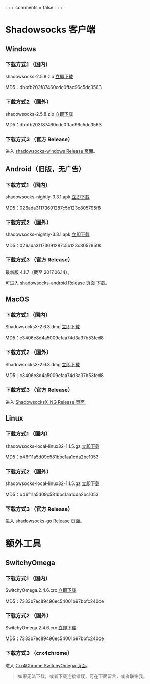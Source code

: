+++
comments = false
+++

# Shadowsocks 客户端

## Windows
### 下载方式1 （国内）

shadowsocks-2.5.8.zip [立即下载][win-oschina]

MD5：dbbfb203f87460cdc0ffac96c5dc3563

### 下载方式2 （国外）
shadowsocks-2.5.8.zip [立即下载][win]

MD5：dbbfb203f87460cdc0ffac96c5dc3563

### 下载方式3 （官方 Release）
进入 [shadowsocks-windows Release 页面][win-official]。

## Android（旧版，无广告）
### 下载方式1 （国内）
shadowsocks-nightly-3.3.1.apk [立即下载][android-oschina-3.3.1]

MD5：026ada31173691287c5b123c805795f8

### 下载方式2 （国外）
shadowsocks-nightly-3.3.1.apk [立即下载][android-3.3.1]

MD5：026ada31173691287c5b123c805795f8

### 下载方式3 （官方 Release）
最新版 4.1.7（截至 2017.06.14）。

可进入 [shadowsocks-android Release 页面][android-official] 下载。

## MacOS
### 下载方式1 （国内）
ShadowsocksX-2.6.3.dmg [立即下载][mac-oschina]

MD5：c3406e8d4a5009efaa74d3a37b53fed8

### 下载方式2 （国外）
ShadowsocksX-2.6.3.dmg [立即下载][mac]

MD5：c3406e8d4a5009efaa74d3a37b53fed8

### 下载方式3 （官方 Release）
进入 [ShadowsocksX-NG Release 页面][mac-official]。

## Linux
### 下载方式1 （国内）
shadowsocks-local-linux32-1.1.5.gz [立即下载][linux-oschina]

MD5：b46f11a5d09c581bbc1aa1cda2bc1053

### 下载方式2 （国外）
shadowsocks-local-linux32-1.1.5.gz [立即下载][linux]

MD5：b46f11a5d09c581bbc1aa1cda2bc1053

### 下载方式3 （官方 Release）
进入 [shadowsocks-go Release 页面][linux-official]。

# 额外工具

## SwitchyOmega
### 下载方式1 （国内）
SwitchyOmega.2.4.6.crx [立即下载][crx-oschina]

MD5：7333b7ec89496ec54001b97bbfc240ce

### 下载方式2 （国外）
SwitchyOmega.2.4.6.crx [立即下载][crx]

MD5：7333b7ec89496ec54001b97bbfc240ce

### 下载方式3 （crx4chrome）
进入 [Crx4Chrome SwitchyOmega 页面][crx-4chrome]。

> 如果无法下载，或者下载连接错误，可在下面留言，或者联络我。

[win]: https://github.com/fanach/download/releases/download/latest/shadowsocks-2.5.8.zip
[mac]: https://github.com/fanach/download/releases/download/latest/ShadowsocksX-2.6.3.dmg
[android-4.1.7]: https://github.com/fanach/download/releases/download/latest/shadowsocks-nightly-4.1.7.apk
[android-3.3.1]: https://github.com/fanach/download/releases/download/latest/shadowsocks-nightly-3.3.1.apk
[linux]: https://github.com/fanach/download/releases/download/latest/shadowsocks-local-linux32-1.1.5.gz
[crx]: https://github.com/fanach/download/releases/download/latest/SwitchyOmega.2.4.6.crx

[win-oschina]: http://git.oschina.net/fanach/download/attach_files/download?i=83217&u=http%3A%2F%2Ffiles.git.oschina.net%2Fgroup1%2FM00%2F01%2F55%2FPaAvDFk03nyAW0dlAAUvq_ELw1Q377.zip%3Ftoken%3D22006cd4a30457fe04ba3741b574c715%26ts%3D1496637957%26attname%3Dshadowsocks-2.5.8.zip
[mac-oschina]: http://git.oschina.net/fanach/download/attach_files/download?i=83221&u=http%3A%2F%2Ffiles.git.oschina.net%2Fgroup1%2FM00%2F01%2F55%2FPaAvDFk03o-AbRLzAAe47kHOgJE618.dmg%3Ftoken%3D07f4f05c44fcffbf80b7a3307528ac06%26ts%3D1496637957%26attname%3DShadowsocksX-2.6.3.dmg
[android-oschina-4.1.7]: http://git.oschina.net/fanach/download/attach_files/download?i=83218&u=http%3A%2F%2Ffiles.git.oschina.net%2Fgroup1%2FM00%2F01%2F55%2FPaAvDFk03oWAZ-8rAInmDh12aSg817.apk%3Ftoken%3D06d0ab42adf7d080592740e10115755a%26ts%3D1496637957%26attname%3Dshadowsocks-nightly-4.1.7.apk
[android-oschina-3.3.1]:
http://git.oschina.net/fanach/download/attach_files/download?i=84100&u=http%3A%2F%2Ffiles.git.oschina.net%2Fgroup1%2FM00%2F01%2F60%2FPaAvDFlBSZOAMElXAGQMHm2aHdw294.apk%3Ftoken%3D581e9befa437362dce0c9fbe962ca6c0%26ts%3D1497450906%26attname%3Dshadowsocks-nightly-3.3.1.apk
[linux-oschina]: http://git.oschina.net/fanach/download/attach_files/download?i=83220&u=http%3A%2F%2Ffiles.git.oschina.net%2Fgroup1%2FM00%2F01%2F55%2FPaAvDFk03oeAN-QiABQ-sRcyigU0093.gz%3Ftoken%3D2f0f583a603be499c4951757788b9287%26ts%3D1496637957%26attname%3Dshadowsocks-local-linux32-1.1.5.gz
[crx-oschina]: http://git.oschina.net/fanach/download/attach_files/download?i=83221&u=http%3A%2F%2Ffiles.git.oschina.net%2Fgroup1%2FM00%2F01%2F55%2FPaAvDFk03o-AbRLzAAe47kHOgJE618.dmg%3Ftoken%3D07f4f05c44fcffbf80b7a3307528ac06%26ts%3D1496637957%26attname%3DShadowsocksX-2.6.3.dmg

[win-official]: https://github.com/shadowsocks/shadowsocks-windows/releases
[mac-official]: https://github.com/shadowsocks/ShadowsocksX-NG/releases
[android-official]: https://github.com/shadowsocks/shadowsocks-android/releases
[linux-official]: https://github.com/shadowsocks/shadowsocks-go/releases
[crx-4chrome]: https://www.crx4chrome.com/crx/998/
